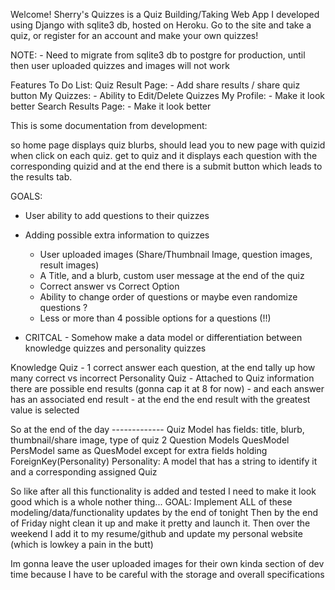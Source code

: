 Welcome!
Sherry's Quizzes is a Quiz Building/Taking Web App I developed using Django with sqlite3 db, hosted on Heroku. 
Go to the site and take a quiz, or register for an account and make your own quizzes!

NOTE:
    - Need to migrate from sqlite3 db to postgre for production, until then user uploaded quizzes and images will not work

Features To Do List:
    Quiz Result Page:
        - Add share results / share quiz button
    My Quizzes:
        - Ability to Edit/Delete Quizzes
    My Profile:
        - Make it look better
    Search Results Page:
        - Make it look better
    


This is some documentation from development:

so home page displays quiz blurbs, should lead you to new page with quizid when click on each quiz. 
get to quiz and it displays each question with the corresponding quizid and at the end there is a submit button
which leads to the results tab. 

GOALS:
- User ability to add questions to their quizzes
- Adding possible extra information to quizzes
    - User uploaded images (Share/Thumbnail Image, question images, result images)
    - A Title, and a blurb, custom user message at the end of the quiz
    - Correct answer vs Correct Option
    - Ability to change order of questions or maybe even randomize questions ?
    - Less or more than 4 possible options for a questions (!!)

- CRITCAL - Somehow make a data model or differentiation between knowledge quizzes and personality quizzes

Knowledge Quiz - 1 correct answer each question, at the end tally up how many correct vs incorrect
Personality Quiz - Attached to Quiz information there are possible end results (gonna cap it at 8 for now)
                 - and each answer has an associated end result
                 - at the end the end result with the greatest value is selected


So at the end of the day -------------
Quiz Model has fields: title, blurb, thumbnail/share image, type of quiz
2 Question Models
    QuesModel
    PersModel same as QuesModel except for extra fields holding ForeignKey(Personality)
Personality: A model that has a string to identify it and a corresponding assigned Quiz



So like after all this functionality is added and tested I need to make it look good which is a whole nother thing...
GOAL: Implement ALL of these modeling/data/functionality updates by the end of tonight
Then by the end of Friday night clean it up and make it pretty and launch it.
Then over the weekend I add it to my resume/github and update my personal website (which is lowkey a pain in the butt)

Im gonna leave the user uploaded images for their own kinda section of dev time because I have to be careful with the storage
and overall specifications

    
        

    





